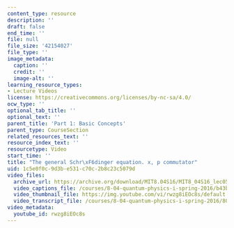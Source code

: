 ```yaml
---
content_type: resource
description: ''
draft: false
end_time: ''
file: null
file_size: '42154027'
file_type: ''
image_metadata:
  caption: ''
  credit: ''
  image-alt: ''
learning_resource_types:
- Lecture Videos
license: https://creativecommons.org/licenses/by-nc-sa/4.0/
ocw_type: ''
optional_tab_title: ''
optional_text: ''
parent_title: 'Part 1: Basic Concepts'
parent_type: CourseSection
related_resources_text: ''
resource_index_text: ''
resourcetype: Video
start_time: ''
title: "The general Schr\xF6dinger equation. x, p commutator"
uid: 1c5e0f0c-9d3b-e531-c70c-2b8c23c5079d
video_files:
  archive_url: https://archive.org/download/MIT8.04S16/MIT8_04S16_lec05_s3_300k.mp4
  video_captions_file: /courses/8-04-quantum-physics-i-spring-2016/b43b78746c085632bd1ed197d2ad16c6_rwzg8iEOc8s.vtt
  video_thumbnail_file: https://img.youtube.com/vi/rwzg8iEOc8s/default.jpg
  video_transcript_file: /courses/8-04-quantum-physics-i-spring-2016/80d4c76163a22b190eca02e02649ddf5_rwzg8iEOc8s.pdf
video_metadata:
  youtube_id: rwzg8iEOc8s
---
```

